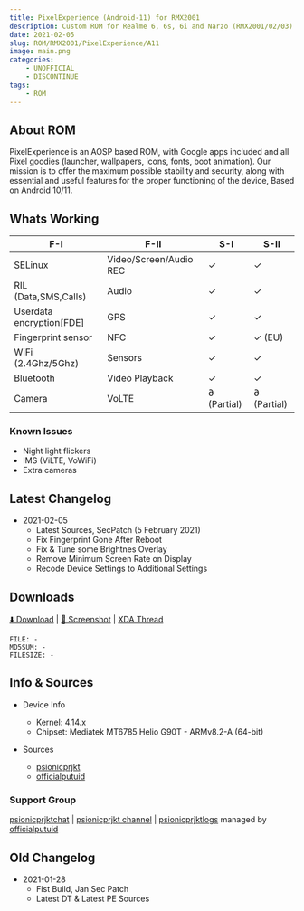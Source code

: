 ```yaml
---
title: PixelExperience (Android-11) for RMX2001
description: Custom ROM for Realme 6, 6s, 6i and Narzo (RMX2001/02/03)
date: 2021-02-05
slug: ROM/RMX2001/PixelExperience/A11
image: main.png
categories:
    - UNOFFICIAL
    - DISCONTINUE
tags:
    - ROM
---
```


## About ROM
PixelExperience is an AOSP based ROM, with Google apps included and all Pixel goodies (launcher, wallpapers, icons, fonts, boot animation). Our mission is to offer the maximum possible stability and security, along with essential and useful features for the proper functioning of the device, Based on Android 10/11.

## Whats Working
F-I | F-II | S-I | S-II
---------|---------|---------|---------
SELinux | Video/Screen/Audio REC | ✓ | ✓
RIL (Data,SMS,Calls) | Audio | ✓ | ✓
Userdata encryption[FDE] | GPS | ✓ | ✓
Fingerprint sensor | NFC | ✓ | ✓ (EU)
WiFi (2.4Ghz/5Ghz) | Sensors | ✓ | ✓
Bluetooth | Video Playback | ✓ | ✓
Camera | VoLTE | ∂ (Partial) | ∂ (Partial)

### Known Issues
* Night light flickers
* IMS (ViLTE, VoWiFi)
* Extra cameras

## Latest Changelog
* 2021-02-05
  * Latest Sources, SecPatch (5 February 2021)
  * Fix Fingerprint Gone After Reboot
  * Fix & Tune some Brightnes Overlay
  * Remove Minimum Screen Rate on Display
  * Recode Device Settings to Additional Settings

## Downloads
[⬇️ Download](#DISCONTINUE) | [🌆 Screenshot](https://t.me/psionicprjkt) | [XDA Thread](https://forum.xda-developers.com/t/rom-11-unofficial-pixelexperience-plus-26-03-2021-discontinued.4246375)

```
FILE: -
MD5SUM: -
FILESIZE: -
```

## Info & Sources
* Device Info
  * Kernel: 4.14.x
  * Chipset: Mediatek MT6785 Helio G90T - ARMv8.2-A (64-bit)

* Sources
  * [psionicprjkt](https://github.com/psionicprjkt)
  * [officialputuid](https://github.com/officialputuid)

### Support Group
[psionicprjktchat](https://t.me/psionicprjktchat) | [psionicprjkt channel](https://t.me/psionicprjkt) | [psionicprjktlogs](https://t.me/psionicprjktlogs) managed by [officialputuid](https://t.me/officialputuid)

## Old Changelog
* 2021-01-28
  * Fist Build, Jan Sec Patch
  * Latest DT & Latest PE Sources
